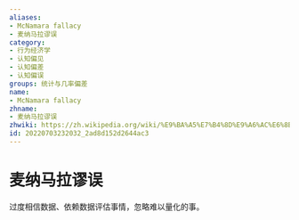 ```yaml
---
aliases:
- McNamara fallacy
- 麦纳马拉谬误
category:
- 行为经济学
- 认知偏见
- 认知偏差
- 认知偏误
groups: 统计与几率偏差
name:
- McNamara fallacy
zhname:
- 麦纳马拉谬误
zhwiki: https://zh.wikipedia.org/wiki/%E9%BA%A5%E7%B4%8D%E9%A6%AC%E6%8B%89%E8%AC%AC%E8%AA%A4
id: 20220703232032_2ad8d152d2644ac3
---
```


# 麦纳马拉谬误

过度相信数据、依赖数据评估事情，忽略难以量化的事。
